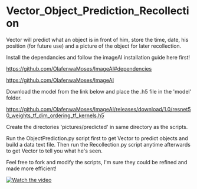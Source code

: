 # Vector_Object_Prediction_Recollection
Vector will predict what an object is in front of him, store the time, date, his position (for future use) and a picture of the object for later recollection.

Install the dependancies and follow the imageAI installation guide here first!

https://github.com/OlafenwaMoses/ImageAI#dependencies

https://github.com/OlafenwaMoses/ImageAI

Download the model from the link below and place the .h5 file in the 'model' folder.

https://github.com/OlafenwaMoses/ImageAI/releases/download/1.0/resnet50_weights_tf_dim_ordering_tf_kernels.h5

Create the directories 'pictures/predicted' in same directory as the scripts.

Run the ObjectPrediction.py script first to get Vector to predict objects and build a data text file.
Then run the Recollection.py script anytime afterwards to get Vector to tell you what he's seen.

Feel free to fork and modify the scripts, I'm sure they could be refined and made more efficient!

[![Watch the video](https://img.youtube.com/vi/AuImwM2jBZE/maxresdefault.jpg)](https://youtu.be/AuImwM2jBZE)
